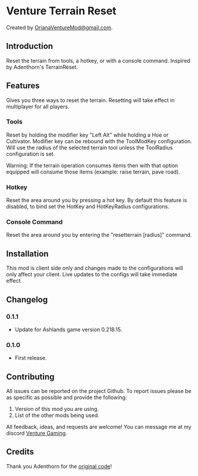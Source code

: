 # Venture Terrain Reset

Created by [OrianaVentureMod@gmail.com](https://github.com/OrianaVenture/VentureValheim).

## Introduction

Reset the terrain from tools, a hotkey, or with a console command. Inspired by Adenthorn's TerrainReset.

## Features

Gives you three ways to reset the terrain. Resetting will take effect in multiplayer for all players.

### Tools

Reset by holding the modifier key "Left Alt" while holding a Hoe or Cultivator. Modifier key can be rebound with the ToolModKey configuration. Will use the radius of the selected terrain tool unless the ToolRadius configuration is set.

Warning: If the terrain operation consumes items then with that option equipped will consume those items (example: raise terrain, pave road).

### Hotkey

Reset the area around you by pressing a hot key. By default this feature is disabled, to bind set the HotKey and HotKeyRadius configurations.

### Console Command

Reset the area around you by entering the "resetterrain \[radius\]" command.

## Installation

This mod is client side only and changes made to the configurations will only affect your client. Live updates to the configs will take immediate effect.

## Changelog

### 0.1.1

* Update for Ashlands game version 0.218.15.

### 0.1.0

* First release.

## Contributing

All issues can be reported on the project Github. To report issues please be as specific as possible and provide the following:

1. Version of this mod you are using.
2. List of the other mods being used.

All feedback, ideas, and requests are welcome! You can message me at my discord [Venture Gaming](https://discord.gg/tAd5hapt88).

## Credits

Thank you Adenthorn for the [original code](https://github.com/aedenthorn/ValheimMods/tree/master/TerrainReset)!